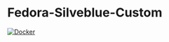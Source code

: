 # Fedora-Silveblue-Custom

[![Docker](https://github.com/mustafa367/Fedora-Silverblue-Custom/actions/workflows/docker-publish.yml/badge.svg)](https://github.com/mustafa367/Fedora-Silverblue-Custom/actions/workflows/docker-publish.yml)
